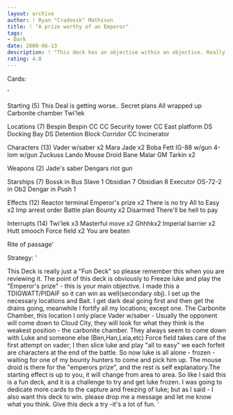 ```yaml
---
layout: archive
author: ! Ryan "Cradossk" Mathison
title: ! "A prize worthy of an Emperor"
tags:
- Dark
date: 2000-06-13
description: ! "This deck has an objective within an objective. Really fun to play, and a challenge to complete."
rating: 4.0
---
```

Cards: 

'

Starting (5)
This Deal is getting worse..
Secret plans
All wrapped up
Carbonite chamber
Twi'lek


Locations (7)
Bespin
Bespin CC
CC Security tower
CC East platform
DS Docking Bay
DS Detention Block Corridor
CC Incinerator


Characters (13)
Vader w/saber x2
Mara Jade x2
Boba Fett
IG-88 w/gun
4-lom w/gun
Zuckuss
Lando
Mouse Droid
Bane Malar
GM Tarkin x2

Weapons (2)
Jade's saber
Dengars riot gun

Starships (7)
Bossk in Bus
Slave 1
Obsidian 7
Obsidian 8
Executor
OS-72-2 in Ob2
Dengar in Push 1

Effects (12)
Reactor terminal
Emperor's prize x2
There is no try
All to Easy x2
Imp arrest order
Battle plan
Bounty x2
Disarmed
There'll be hell to pay

Interrupts (14)
Twi'lek x3
Masterful move x2
Ghhhkx2
Imperial barrier x2
Hutt smooch
Force field x2
You are beaten

Rite of passage'

Strategy: '

This Deck is really just a "Fun Deck" so please remember this when you are reviewing it.  The point of this deck is obviously to Freeze luke and play the "Emperor's prize" - this is your main objective. I made this a TDIGWATT/PIDAIF so it can win as well(secondary obj). I set up the necessary locations and Bait. I get dark deal going first and then get the drains going, meanwhile I fortify all my locations; except one. The Carbonite Chamber, this location I only place Vader w/saber - Usually the opponent will come down to Cloud City, they will look for what they think is the weakest position - the carbonite chamber. They always seem to come down with Luke and someone else (Ben,Han,Leia,etc) Force field takes care of the first attempt on vader; I then slice luke and play "all to easy" we each forfeit are characters at the end of the battle. So now luke is all alone - frozen - waiting for one of my bounty hunters to come and pick him up. The mouse droid is there for the "emperors prize", and the rest is self
explanatory.The starting effect is up to you, it will change from area to area. So like I said this is a fun deck, and it is a challenge to try and get luke frozen. I was going to dedicate more cards to the capture and freezing of luke; but as I said - I also want this deck to win. please drop me a message and let me know what you think. Give this deck a try -it's a lot of fun. '